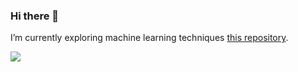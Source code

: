 ### Hi there 👋

I’m currently exploring machine learning techniques <a href="https://github.com/GRDimm/kaggle">this repository</a>.

<img src="https://github-readme-stats.vercel.app/api/top-langs/?username=GRDimm&theme=dark&count_private=false&layout=donut" />
